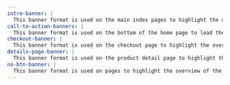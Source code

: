 ```yaml
---
intro-banner: |
  This banner format is used on the main index pages to highlight the overview of the page.
call-to-action-banners: |
  This banner format is used on the bottom of the home page to lead the user to sign up.
checkout-banner: |
  This banner format is used on the checkout page to highlight the overview of the page.
details-page-banner: |
  This banner format is used on the product detail page to highlight the overview of the page.
no-btn-banner: |
  This banner format is used on pages to highlight the overview of the page. It is to be used on pages that do not require a call to action button
---
```


